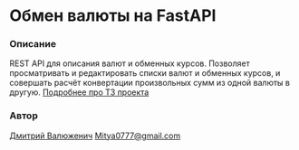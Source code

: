 # Обмен валюты на FastAPI

### Описание

REST API для описания валют и обменных курсов. Позволяет просматривать и редактировать списки валют и обменных курсов, и
совершать расчёт конвертации произвольных сумм из одной валюты в другую.
[Подробнее про ТЗ проекта](https://zhukovsd.github.io/python-backend-learning-course/projects/weather-viewer/)

### Автор

[Дмитрий Валюженич](https://t.me/Dmitry_D321)
Mitya0777@gmail.com
